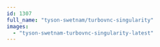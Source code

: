 ```yaml
---
id: 1307
full_name: "tyson-swetnam/turbovnc-singularity"
images: 
  - "tyson-swetnam-turbovnc-singularity-latest"
---
```


